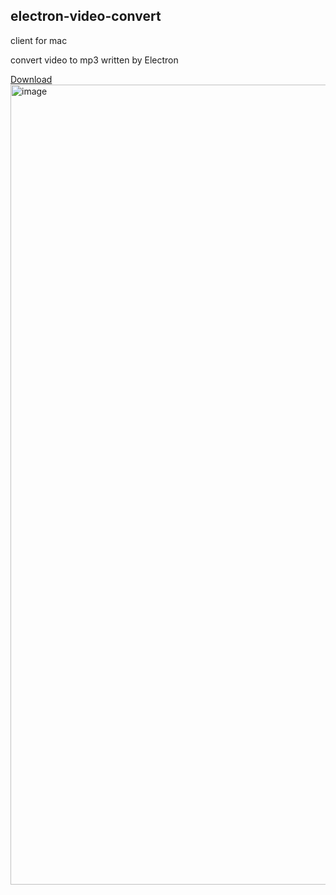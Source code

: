 ## electron-video-convert
client for mac 

convert video to mp3 written by Electron 


[Download](https://pipelines.actions.githubusercontent.com/serviceHosts/8751b539-06cd-40aa-8aa0-5a8e562f7b49/_apis/pipelines/1/runs/4/signedartifactscontent?artifactName=electron-video-convert.pkg&urlExpires=2023-07-19T03%3A26%3A23.6086201Z&urlSigningMethod=HMACV2&urlSignature=RAJkDmz4n43sqCAwGNgc%2FBSk%2BuyoIjMzI2%2FAauvt8AI%3D)
<img width="1280" alt="image" src="https://github.com/qiudaoermu/Video-to-Audio-client/assets/13454418/e4ccb9b7-b6e9-4097-a4e6-ccfc938b2a40">
